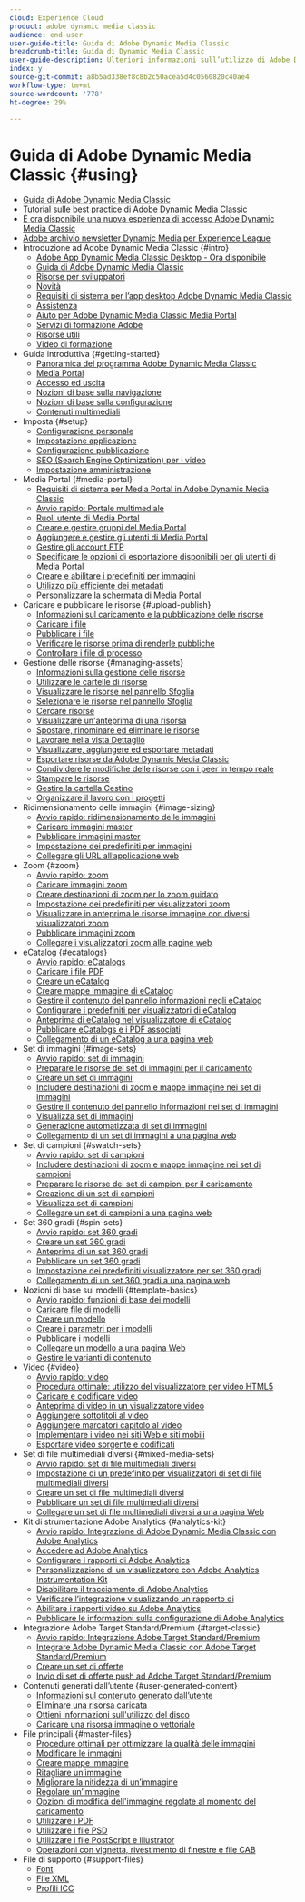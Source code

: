 ```yaml
---
cloud: Experience Cloud
product: adobe dynamic media classic
audience: end-user
user-guide-title: Guida di Adobe Dynamic Media Classic
breadcrumb-title: Guida di Dynamic Media Classic
user-guide-description: Ulteriori informazioni sull’utilizzo di Adobe Dynamic Media Classic
index: y
source-git-commit: a8b5ad338ef8c8b2c50acea5d4c0560820c40ae4
workflow-type: tm+mt
source-wordcount: '778'
ht-degree: 29%

---
```



# Guida di Adobe Dynamic Media Classic {#using}

+ [Guida di Adobe Dynamic Media Classic](home.md)
+ [Tutorial sulle best practice di Adobe Dynamic Media Classic](https://experienceleague.adobe.com/docs/experience-manager-learn/dynamic-media-classic-tutorial/overview.html)
+ [È ora disponibile una nuova esperienza di accesso Adobe Dynamic Media Classic](new-ui-2020.md)
+ [Adobe archivio newsletter Dynamic Media per Experience League](dynamic-media-newsletter.md)
+ Introduzione ad Adobe Dynamic Media Classic {#intro}
   + [Adobe App Dynamic Media Classic Desktop - Ora disponibile](dynamic-media-classic-desktop-app.md)
   + [Guida di Adobe Dynamic Media Classic](introduction.md)
   + [Risorse per sviluppatori](developer-resources.md)
   + [Novità](whats-new.md)
   + [Requisiti di sistema per l’app desktop Adobe Dynamic Media Classic](system-requirements.md)
   + [Assistenza](support.md)
   + [Aiuto per Adobe Dynamic Media Classic Media Portal](help-dmc-media-portal.md)
   + [Servizi di formazione Adobe](training-services.md)
   + [Risorse utili](popular-resources.md)
   + [Video di formazione](training-videos.md)
+ Guida introduttiva {#getting-started}
   + [Panoramica del programma Adobe Dynamic Media Classic](dmc-platform-overview.md)
   + [Media Portal](media-portal.md)
   + [Accesso ed uscita](signing-out.md)
   + [Nozioni di base sulla navigazione](navigation-basics.md)
   + [Nozioni di base sulla configurazione](setup-basics.md)
   + [Contenuti multimediali](rich-media.md)
+ Imposta {#setup}
   + [Configurazione personale](personal-setup.md)
   + [Impostazione applicazione](application-setup.md)
   + [Configurazione pubblicazione](publish-setup.md)
   + [SEO (Search Engine Optimization) per i video](video-seo-search-engine-optimization.md)
   + [Impostazione amministrazione](administration-setup.md)
+ Media Portal {#media-portal}
   + [Requisiti di sistema per Media Portal in Adobe Dynamic Media Classic](system-requirements-media-portal.md)
   + [Avvio rapido: Portale multimediale](quick-start-media-portal-administration.md)
   + [Ruoli utente di Media Portal](media-portal-user-roles.md)
   + [Creare e gestire gruppi del Media Portal](creating-media-portal-groups.md)
   + [Aggiungere e gestire gli utenti di Media Portal](adding-media-portal-users.md)
   + [Gestire gli account FTP](ftp-accounts.md)
   + [Specificare le opzioni di esportazione disponibili per gli utenti di Media Portal](specifying-export-options-available-media.md)
   + [Creare e abilitare i predefiniti per immagini](creating-enabling-image-presets.md)
   + [Utilizzo più efficiente dei metadati](making-efficient-metadata.md)
   + [Personalizzare la schermata di Media Portal](customizing-media-portal-screen.md)
+ Caricare e pubblicare le risorse {#upload-publish}
   + [Informazioni sul caricamento e la pubblicazione delle risorse](about-asset-upload-publish.md)
   + [Caricare i file](uploading-files.md)
   + [Pubblicare i file](publishing-files.md)
   + [Verificare le risorse prima di renderle pubbliche](testing-assets-making-them-public.md)
   + [Controllare i file di processo](checking-job-files.md)
+ Gestione delle risorse {#managing-assets}
   + [Informazioni sulla gestione delle risorse](about-managing-assets.md)
   + [Utilizzare le cartelle di risorse](asset-folders.md)
   + [Visualizzare le risorse nel pannello Sfoglia](viewing-assets-browse-panel.md)
   + [Selezionare le risorse nel pannello Sfoglia](selecting-assets-browse-panel.md)
   + [Cercare risorse](searching-assets.md)
   + [Visualizzare un&#39;anteprima di una risorsa](previewing-asset.md)
   + [Spostare, rinominare ed eliminare le risorse](moving-renaming-deleting-assets.md)
   + [Lavorare nella vista Dettaglio](detail-view.md)
   + [Visualizzare, aggiungere ed esportare metadati](viewing-adding-exporting-metadata.md)
   + [Esportare risorse da Adobe Dynamic Media Classic](exporting-assets-from-dmc.md)
   + [Condividere le modifiche delle risorse con i peer in tempo reale](sharing-asset-changes-peers-real.md)
   + [Stampare le risorse](printing-assets.md)
   + [Gestire la cartella Cestino](trash-folder.md)
   + [Organizzare il lavoro con i progetti](organizing-projects.md)
+ Ridimensionamento delle immagini {#image-sizing}
   + [Avvio rapido: ridimensionamento delle immagini](quick-start-image-sizing.md)
   + [Caricare immagini master](uploading-master-images.md)
   + [Pubblicare immagini master](publishing-master-images.md)
   + [Impostazione dei predefiniti per immagini](setting-image-presets.md)
   + [Collegare gli URL all’applicazione web](linking-urls-web-application.md)
+ Zoom {#zoom}
   + [Avvio rapido: zoom](quick-start-zoom.md)
   + [Caricare immagini zoom](uploading-zoom-images.md)
   + [Creare destinazioni di zoom per lo zoom guidato](creating-zoom-targets-guided-zoom.md)
   + [Impostazione dei predefiniti per visualizzatori zoom](setting-zoom-viewer-presets.md)
   + [Visualizzare in anteprima le risorse immagine con diversi visualizzatori zoom](previewing-image-assets-different-zoom.md)
   + [Pubblicare immagini zoom](publishing-zoom-images.md)
   + [Collegare i visualizzatori zoom alle pagine web](linking-zoom-viewers-web-pages.md)
+ eCatalog {#ecatalogs}
   + [Avvio rapido: eCatalogs](quick-start-ecatalog.md)
   + [Caricare i file PDF](uploading-pdf-files.md)
   + [Creare un eCatalog](creating-ecatalog.md)
   + [Creare mappe immagine di eCatalog](creating-ecatalog-image-maps.md)
   + [Gestire il contenuto del pannello informazioni negli eCatalog](info-panel-content-ecatalog.md)
   + [Configurare i predefiniti per visualizzatori di eCatalog](setting-ecatalog-viewer-presets.md)
   + [Anteprima di eCatalog nel visualizzatore di eCatalog](previewing-ecatalogs-ecatalog-viewer.md)
   + [Pubblicare eCatalogs e i PDF associati](publishing-ecatalogs-associated-pdfs.md)
   + [Collegamento di un eCatalog a una pagina web](linking-ecatalog-web-page.md)
+ Set di immagini {#image-sets}
   + [Avvio rapido: set di immagini](quick-start-image-sets.md)
   + [Preparare le risorse del set di immagini per il caricamento](preparing-image-set-assets-upload.md)
   + [Creare un set di immagini](creating-image-set.md)
   + [Includere destinazioni di zoom e mappe immagine nei set di immagini](including-zoom-targets-image-maps-image-sets.md)
   + [Gestire il contenuto del pannello informazioni nei set di immagini](info-panel-content-image-sets.md)
   + [Visualizza set di immagini](viewing-image-sets.md)
   + [Generazione automatizzata di set di immagini](automated-image-set-generation.md)
   + [Collegamento di un set di immagini a una pagina web](linking-image-set-web-page.md)
+ Set di campioni {#swatch-sets}
   + [Avvio rapido: set di campioni](quick-start-swatch-sets.md)
   + [Includere destinazioni di zoom e mappe immagine nei set di campioni](including-zoom-targets-image-maps-swatch-sets.md)
   + [Preparare le risorse dei set di campioni per il caricamento](preparing-swatch-set-assets-upload.md)
   + [Creazione di un set di campioni](creating-swatch-set.md)
   + [Visualizza set di campioni](viewing-swatch-sets.md)
   + [Collegare un set di campioni a una pagina web](linking-swatch-set-web-page.md)
+ Set 360 gradi {#spin-sets}
   + [Avvio rapido: set 360 gradi](quick-start-spin-sets.md)
   + [Creare un set 360 gradi](creating-spin-set.md)
   + [Anteprima di un set 360 gradi](previewing-spin-set.md)
   + [Pubblicare un set 360 gradi](publishing-spin-set.md)
   + [Impostazione dei predefiniti visualizzatore per set 360 gradi](setting-spin-set-viewer-presets.md)
   + [Collegamento di un set 360 gradi a una pagina web](linking-spin-set-web-page.md)
+ Nozioni di base sui modelli {#template-basics}
   + [Avvio rapido: funzioni di base dei modelli](quick-start-template-basics.md)
   + [Caricare file di modelli](uploading-template-files.md)
   + [Creare un modello](creating-template.md)
   + [Creare i parametri per i modelli](creating-template-parameters.md)
   + [Pubblicare i modelli](publishing-templates.md)
   + [Collegare un modello a una pagina Web](linking-template-web-page.md)
   + [Gestire le varianti di contenuto](content-variations.md)
+ Video {#video}
   + [Avvio rapido: video](quick-start-video.md)
   + [Procedura ottimale: utilizzo del visualizzatore per video HTML5](best-practice-using-html5-video.md)
   + [Caricare e codificare video](uploading-encoding-videos.md)
   + [Anteprima di video in un visualizzatore video](previewing-videos-video-viewer.md)
   + [Aggiungere sottotitoli al video](adding-captions-video.md)
   + [Aggiungere marcatori capitolo al video](adding-chapter-markers-video.md)
   + [Implementare i video nei siti Web e siti mobili](deploying-video-websites-mobile-sites.md)
   + [Esportare video sorgente e codificati](exporting-source-encoded-videos.md)
+ Set di file multimediali diversi {#mixed-media-sets}
   + [Avvio rapido: set di file multimediali diversi](quick-start-mixed-media-sets.md)
   + [Impostazione di un predefinito per visualizzatori di set di file multimediali diversi](setting-mixed-media-set-viewer.md)
   + [Creare un set di file multimediali diversi](creating-mixed-media-set.md)
   + [Pubblicare un set di file multimediali diversi](publishing-mixed-media-set.md)
   + [Collegare un set di file multimediali diversi a una pagina Web](linking-mixed-media-set-web.md)
+ Kit di strumentazione Adobe Analytics {#analytics-kit}
   + [Avvio rapido: Integrazione di Adobe Dynamic Media Classic con Adobe Analytics](quick-start-integrating-dmc-analytics.md)
   + [Accedere ad Adobe Analytics](log-analytics.md)
   + [Configurare i rapporti di Adobe Analytics](configuring-analytics-reports.md)
   + [Personalizzazione di un visualizzatore con Adobe Analytics Instrumentation Kit](instrumenting-viewer-using-analytics-instrumentation.md)
   + [Disabilitare il tracciamento di Adobe Analytics](disabling-analytics-tracking.md)
   + [Verificare l’integrazione visualizzando un rapporto di ](testing-integration-viewing-analytics-report.md)
   + [Abilitare i rapporti video su Adobe Analytics](enabling-analytics-video-reports.md)
   + [Pubblicare le informazioni sulla configurazione di Adobe Analytics](publishing-analytics-configuration-information.md)
+ Integrazione Adobe Target Standard/Premium {#target-classic}
   + [Avvio rapido: Integrazione Adobe Target Standard/Premium](quick-start-target-integration.md)
   + [Integrare Adobe Dynamic Media Classic con Adobe Target Standard/Premium](integrating-dmc-with-target.md)
   + [Creare un set di offerte](creating-offer-set.md)
   + [Invio di set di offerte push ad Adobe Target Standard/Premium](pushing-offer-sets-target.md)
+ Contenuti generati dall’utente {#user-generated-content}
   + [Informazioni sul contenuto generato dall’utente](about-ugc.md)
   + [Eliminare una risorsa caricata](deleting-uploaded-asset.md)
   + [Ottieni informazioni sull&#39;utilizzo del disco](getting-disk-usage-information.md)
   + [Caricare una risorsa immagine o vettoriale](uploading-image-asset-or-vector.md)
+ File principali {#master-files}
   + [Procedure ottimali per ottimizzare la qualità delle immagini](best-practices-optimizing-quality-images.md)
   + [Modificare le immagini](editing-images.md)
   + [Creare mappe immagine](creating-image-maps.md)
   + [Ritagliare un’immagine](cropping-image.md)
   + [Migliorare la nitidezza di un’immagine](sharpening-image.md)
   + [Regolare un’immagine](adjusting-image.md)
   + [Opzioni di modifica dell&#39;immagine regolate al momento del caricamento](image-editing-options-upload.md)
   + [Utilizzare i PDF](pdfs.md)
   + [Utilizzare i file PSD](psd-files.md)
   + [Utilizzare i file PostScript e Illustrator](postscript-illustrator-files.md)
   + [Operazioni con vignetta, rivestimento di finestre e file CAB](vignette-window-covering-cabinet-files.md)
+ File di supporto {#support-files}
   + [Font](fonts.md)
   + [File XML](xml-files.md)
   + [Profili ICC](icc-profiles.md)
